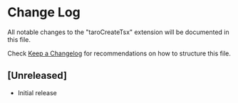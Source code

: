 # Change Log

All notable changes to the "taroCreateTsx" extension will be documented in this file.

Check [Keep a Changelog](http://keepachangelog.com/) for recommendations on how to structure this file.

## [Unreleased]

- Initial release
